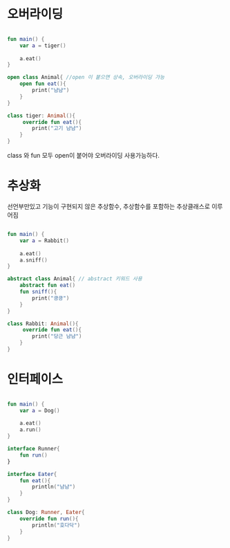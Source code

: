 # 오버라이딩

```kotlin

fun main() {
    var a = tiger()
    
    a.eat()
}

open class Animal{ //open 이 붙으면 상속, 오버라이딩 가능
    open fun eat(){
        print("냠냠")
    }
}

class tiger: Animal(){
     override fun eat(){
        print("고기 냠냠")
    }
}

```

class 와 fun 모두 open이 붙어야 오버라이딩 사용가능하다.

# 추상화

선언부만있고 기능이 구현되지 않은 추상함수, 추상함수를 포함하는 추상클래스로 이루어짐

```kotlin

fun main() {
    var a = Rabbit()
    
    a.eat()
    a.sniff()
}

abstract class Animal{ // abstract 키워드 사용
    abstract fun eat()
    fun sniff(){
        print("킁킁")
    }
}

class Rabbit: Animal(){
     override fun eat(){
        print("당근 냠냠")
    }
}

```

# 인터페이스

```kotlin

fun main() {
    var a = Dog()
    
    a.eat()
    a.run()
}

interface Runner{
    fun run()
}

interface Eater{
    fun eat(){
        println("냠냠")
    }
}

class Dog: Runner, Eater{
    override fun run(){
        println("호다닥")
    }
}

```
